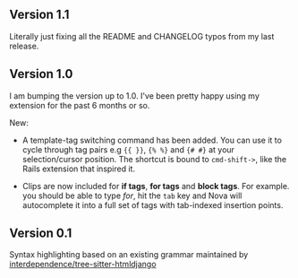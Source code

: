 ## Version 1.1

Literally just fixing all the README and CHANGELOG typos from my last release.

## Version 1.0

I am bumping the version up to 1.0. I've been pretty happy using my extension for the past 6 months or so.

New:

* A template-tag switching command has been added. You can use it to cycle through tag pairs e.g `{{ }}`, `{% %}` and `{# #}` at your selection/cursor position. The shortcut is bound to `cmd-shift->`, like the Rails extension that inspired it.

* Clips are now included for **if tags**, **for tags** and **block tags**. For example. you should be able to type *for*, hit the `tab` key and Nova will autocomplete it into a full set of tags with tab-indexed insertion points.


## Version 0.1

Syntax highlighting based on an existing grammar maintained by [interdependence/tree-sitter-htmldjango](https://github.com/interdependence/tree-sitter-htmldjango)
